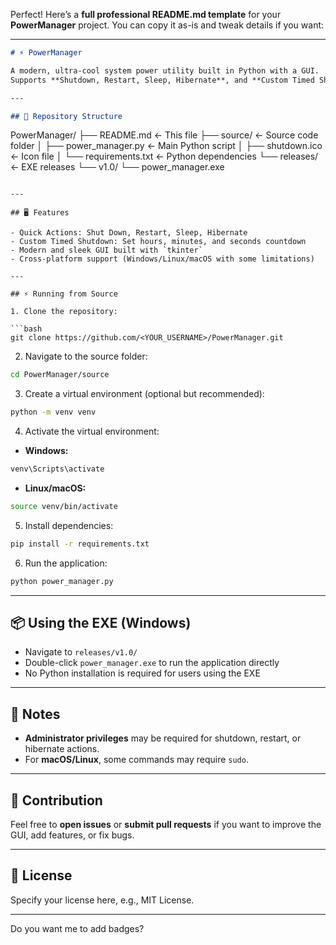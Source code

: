 Perfect! Here’s a **full professional README.md template** for your **PowerManager** project. You can copy it as-is and tweak details if you want:

---

```markdown
# ⚡ PowerManager

A modern, ultra-cool system power utility built in Python with a GUI.  
Supports **Shutdown, Restart, Sleep, Hibernate**, and **Custom Timed Shutdowns**.  

---

## 📂 Repository Structure

```

PowerManager/
├── README.md                <- This file
├── source/                  <- Source code folder
│   ├── power\_manager.py     <- Main Python script
│   ├── shutdown.ico         <- Icon file
│   └── requirements.txt     <- Python dependencies
└── releases/                <- EXE releases
└── v1.0/
└── power\_manager.exe

````

---

## 🖥 Features

- Quick Actions: Shut Down, Restart, Sleep, Hibernate  
- Custom Timed Shutdown: Set hours, minutes, and seconds countdown  
- Modern and sleek GUI built with `tkinter`  
- Cross-platform support (Windows/Linux/macOS with some limitations)  

---

## ⚡ Running from Source

1. Clone the repository:

```bash
git clone https://github.com/<YOUR_USERNAME>/PowerManager.git
````

2. Navigate to the source folder:

```bash
cd PowerManager/source
```

3. Create a virtual environment (optional but recommended):

```bash
python -m venv venv
```

4. Activate the virtual environment:

* **Windows:**

```bash
venv\Scripts\activate
```

* **Linux/macOS:**

```bash
source venv/bin/activate
```

5. Install dependencies:

```bash
pip install -r requirements.txt
```

6. Run the application:

```bash
python power_manager.py
```

---

## 📦 Using the EXE (Windows)

* Navigate to `releases/v1.0/`
* Double-click `power_manager.exe` to run the application directly
* No Python installation is required for users using the EXE

---

## 📌 Notes

* **Administrator privileges** may be required for shutdown, restart, or hibernate actions.
* For **macOS/Linux**, some commands may require `sudo`.

---

## 📝 Contribution

Feel free to **open issues** or **submit pull requests** if you want to improve the GUI, add features, or fix bugs.

---

## 📄 License

Specify your license here, e.g., MIT License.

---




Do you want me to add badges?
```
